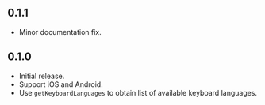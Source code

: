 ## 0.1.1

* Minor documentation fix.

## 0.1.0

* Initial release.
* Support iOS and Android.
* Use `getKeyboardLanguages` to obtain list of available keyboard languages.
